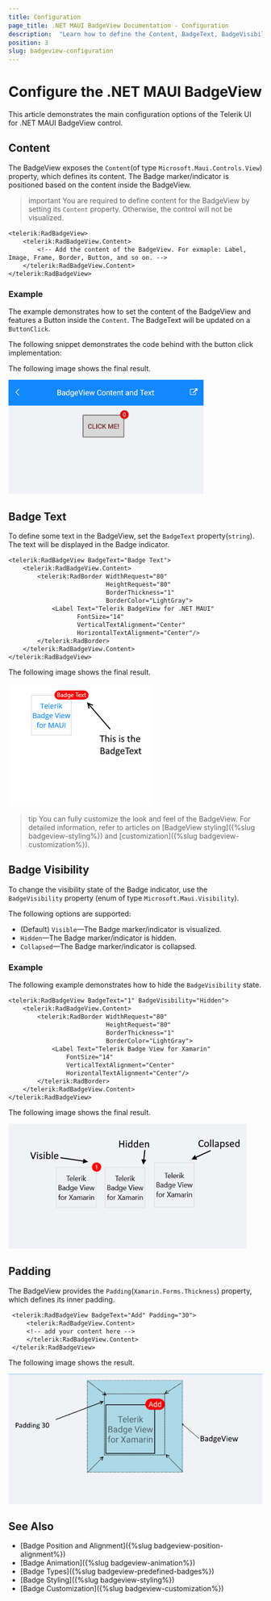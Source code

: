 ```yaml
---
title: Configuration
page_title: .NET MAUI BadgeView Documentation - Configuration
description:  "Learn how to define the Content, BadgeText, BadgeVisibility, and Padding properties of the Telerik UI for .NET MAUI BadgeView."
position: 3
slug: badgeview-configuration
---
```


# Configure the .NET MAUI BadgeView

This article demonstrates the main configuration options of the Telerik UI for .NET MAUI BadgeView control.

## Content

The BadgeView exposes the `Content`(of type `Microsoft.Maui.Controls.View`) property, which defines its content. The Badge marker/indicator is positioned based on the content inside the BadgeView.

>important You are required to define content for the BadgeView by setting its `Content` property. Otherwise, the control will not be visualized.

```XAML
<telerik:RadBadgeView>
    <telerik:RadBadgeView.Content>
        <!-- Add the content of the BadgeView. For exmaple: Label, Image, Frame, Border, Button, and so on. -->
    </telerik:RadBadgeView.Content>
</telerik:RadBadgeView>
```

### Example

The example demonstrates how to set the content of the BadgeView and features a Button inside the `Content`. The BadgeText will be updated on a `ButtonClick`.  

<snippet id='badgeview-content'/>

The following snippet demonstrates the code behind with the button click implementation:

<snippet id='badgeview-content-code-behind'/>

The following image shows the final result.

![BadgeView Badge Content](images/badgeview-content-text.gif)

## Badge Text

To define some text in the BadgeView, set the `BadgeText` property(`string`). The text will be displayed in the Badge indicator.

```XAML
<telerik:RadBadgeView BadgeText="Badge Text">
    <telerik:RadBadgeView.Content>
        <telerik:RadBorder WidthRequest="80"
						   HeightRequest="80"
						   BorderThickness="1"
						   BorderColor="LightGray">
            <Label Text="Telerik BadgeView for .NET MAUI"
                   FontSize="14"
                   VerticalTextAlignment="Center"
                   HorizontalTextAlignment="Center"/>
        </telerik:RadBorder>
    </telerik:RadBadgeView.Content>
</telerik:RadBadgeView>
```

The following image shows the final result.

![BadgeView Badge Text](images/badgeview-badgetext.png)

>tip You can fully customize the look and feel of the BadgeView. For detailed information, refer to articles on [BadgeView styling]({%slug badgeview-styling%}) and [customization]({%slug badgeview-customization%}).

## Badge Visibility

To change the visibility state of the Badge indicator, use the `BadgeVisibility` property (enum of type `Microsoft.Maui.Visibility`).

The following options are supported:

* (Default) `Visible`&mdash;The Badge marker/indicator is visualized.
* `Hidden`&mdash;The Badge marker/indicator is hidden.
* `Collapsed`&mdash;The Badge marker/indicator is collapsed.

### Example

The following example demonstrates how to hide the `BadgeVisibility` state.

```XAML
<telerik:RadBadgeView BadgeText="1" BadgeVisibility="Hidden">
    <telerik:RadBadgeView.Content>
        <telerik:RadBorder WidthRequest="80"
						   HeightRequest="80"
						   BorderThickness="1"
						   BorderColor="LightGray">
            <Label Text="Telerik Badge View for Xamarin"
                FontSize="14"
                VerticalTextAlignment="Center"
                HorizontalTextAlignment="Center"/>
        </telerik:RadBorder>
    </telerik:RadBadgeView.Content>
</telerik:RadBadgeView>
```

The following image shows the final result.

![BadgeView Badge Visibility](images/badgeview-badge-visibility.png)


## Padding

The BadgeView provides the `Padding`(`Xamarin.Forms.Thickness`) property, which defines its inner padding.

```XAML
 <telerik:RadBadgeView BadgeText="Add" Padding="30">
	 <telerik:RadBadgeView.Content>
	 <!-- add your content here -->
	 </telerik:RadBadgeView.Content>
 </telerik:RadBadgeView>
```

The following image shows the result.

![BadgeView Padding](images/badgeview-padding.png)

## See Also

- [Badge Position and Alignment]({%slug badgeview-position-alignment%})
- [Badge Animation]({%slug badgeview-animation%})
- [Badge Types]({%slug badgeview-predefined-badges%})
- [Badge Styling]({%slug badgeview-styling%})
- [Badge Customization]({%slug badgeview-customization%})
